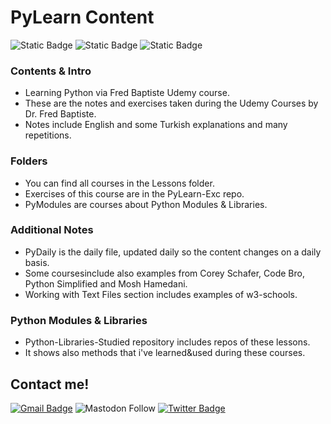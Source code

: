 # PyLearn Content

![Static Badge](https://img.shields.io/badge/Udemy-Fred%20Baptiste-blue?labelColor=purple)
![Static Badge](https://img.shields.io/badge/python-beginner-yellow?logo=python)
![Static Badge](https://img.shields.io/badge/IDE-VsCode-blue)

### Contents & Intro

- Learning Python via Fred Baptiste Udemy course.
- These are the notes and exercises taken during the Udemy Courses by Dr. Fred Baptiste.
- Notes include English and some Turkish explanations and many repetitions.

### Folders

- You can find all courses in the Lessons folder.
- Exercises of this course are in the PyLearn-Exc repo.
- PyModules are courses about Python Modules & Libraries.

### Additional Notes

- PyDaily is the daily file, updated daily so the content changes on a daily basis.
- Some coursesinclude also examples from Corey Schafer, Code Bro, Python Simplified and Mosh Hamedani.
- Working with Text Files section includes examples of w3-schools.

### Python Modules & Libraries

- Python-Libraries-Studied repository includes repos of these lessons.
- It shows also methods that i've learned&used during these courses.

## Contact me!

[![Gmail Badge](https://img.shields.io/badge/-serdartorlak-c14438?style=flat&logo=Gmail&logoColor=white&link=mailto:serdartorlak@gmail.com)](mailto:serdartorlak@gmail.com)
![Mastodon Follow](https://img.shields.io/mastodon/follow/111266776829036638?style=flat&logo=mastodon&color=blue)
[![Twitter Badge](https://img.shields.io/badge/-@serdartorlak-1ca0f1?style=flat&labelColor=1ca0f1&logo=twitter&logoColor=white&link=https://twitter.com/serdartorlak)](https://twitter.com/serdartorlak)
